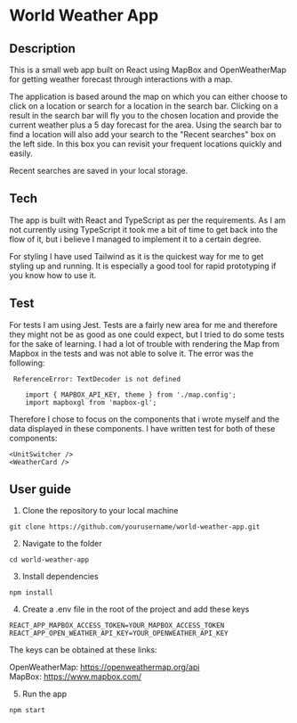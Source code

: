 # World Weather App

## Description
This is a small web app built on React using MapBox and OpenWeatherMap for getting weather forecast through interactions with a map.

The application is based around the map on which you can either choose to click on a location or search for a location in the search bar. Clicking on a result in the search bar will fly you to the chosen location and provide the current weather plus a 5 day forecast for the area. Using the search bar to find a location will also add your search to the "Recent searches" box on the left side. In this box you can revisit your frequent locations quickly and easily.

Recent searches are saved in your local storage.

## Tech
The app is built with React and TypeScript as per the requirements. As I am not currently using TypeScript it took me a bit of time to get back into the flow of it, but i believe I managed to implement it to a certain degree. 

For styling I have used Tailwind as it is the quickest way for me to get styling up and running. It is especially a good tool for rapid prototyping if you know how to use it. 

## Test
For tests I am using Jest. Tests are a fairly new area for me and therefore they might not be as good as one could expect, but I tried to do some tests for the sake of learning.
I had a lot of trouble with rendering the Map from Mapbox in the tests and was not able to solve it. The error was the following: 

```
 ReferenceError: TextDecoder is not defined

    import { MAPBOX_API_KEY, theme } from './map.config';
    import mapboxgl from 'mapbox-gl';
```

Therefore I chose to focus on the components that i wrote myself and the data displayed in these components.
I have written test for both of these components:

```
<UnitSwitcher />
<WeatherCard />
```

## User guide
1. Clone the repository to your local machine
  
```
git clone https://github.com/yourusername/world-weather-app.git 
```


2. Navigate to the folder
```
cd world-weather-app
```


3. Install dependencies
```
npm install
```


4. Create a .env file in the root of the project and add these keys
```
REACT_APP_MAPBOX_ACCESS_TOKEN=YOUR_MAPBOX_ACCESS_TOKEN
REACT_APP_OPEN_WEATHER_API_KEY=YOUR_OPENWEATHER_API_KEY
```

The keys can be obtained at these links: 

OpenWeatherMap: https://openweathermap.org/api
<br>
MapBox: https://www.mapbox.com/


5. Run the app
```
npm start
```

